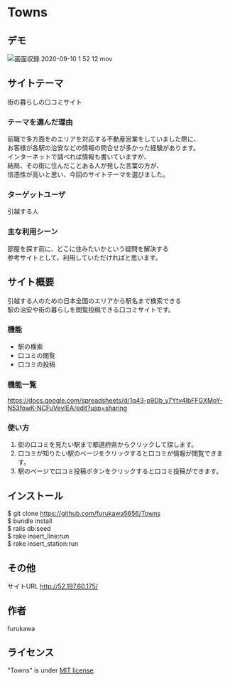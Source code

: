 # Towns

## デモ
![画面収録 2020-09-10 1 52 12 mov](https://user-images.githubusercontent.com/65170640/92629272-0c9b9700-f309-11ea-917f-1f0ca0e7a208.gif)

## サイトテーマ
街の暮らしの口コミサイト

### テーマを選んだ理由
前職で多方面をのエリアを対応する不動産営業をしていました際に、  
お客様が各駅の治安などの情報の問合せが多かった経験があります。  
インターネットで調べれば情報も書いていますが、  
結局、その街に住んだことある人が発した言葉の方が、  
信憑性が高いと思い、今回のサイトテーマを選びました。

### ターゲットユーザ
引越する人

### 主な利用シーン
部屋を探す前に、どこに住みたいかという疑問を解決する  
参考サイトとして、利用していただければと思います。

## サイト概要
引越する人のための日本全国のエリアから駅名まで検索できる  
駅の治安や街の暮らしを閲覧投稿できる口コミサイトです。

### 機能
- 駅の検索
- 口コミの閲覧
- 口コミの投稿

### 機能一覧
https://docs.google.com/spreadsheets/d/1q43-p9Db_y7Ytv4lbFFGXMoY-N53fowK-NCFuVeyIEA/edit?usp=sharing

### 使い方
1. 街の口コミを見たい駅まで都道府県からクリックして探します。
2. 口コミが知りたい駅のページをクリックすると口コミが情報が閲覧できます。
3. 駅のページで口コミ投稿ボタンをクリックすると口コミ投稿ができます。

## インストール
$ git clone https://github.com/furukawa5656/Towns  
$ bundle install  
$ rails db:seed  
$ rake insert_line:run  
$ rake insert_station:run

## その他
サイトURL
http://52.197.60.175/

## 作者
furukawa

## ライセンス
"Towns" is under [MIT license](https://en.wikipedia.org/wiki/MIT_License).